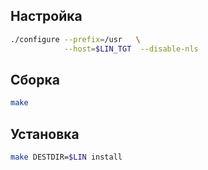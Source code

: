 <package-info :package="package" showsbu></package-info>

<script>
		new Vue({
		el: '#main',
		data: { package: {} },
		mounted: function () {
				this.getPackage('grep');
		},
		methods: {
			getPackage: function(name) {
					getPackage(name)
					.then(response => this.package = response);
			},
		}
  })
</script>

## Настройка


```bash
./configure --prefix=/usr   \
            --host=$LIN_TGT  --disable-nls  
```

## Сборка


```bash
make
```

## Установка

```bash
make DESTDIR=$LIN install
```
